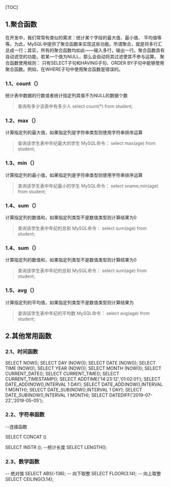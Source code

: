 [TOC]

## 1.聚合函数

在开发中，我们常常有类似的需求：统计某个字段的最大值、最小值、 平均值等等。为此，MySQL中提供了聚合函数来实现这些功能。所谓聚合，就是将多行汇总成一行；其实，所有的聚合函数均如此——输入多行，输出一行。聚合函数具有自动滤空的功能，若某一个值为NULL，那么会自动将其过滤使其不参与运算。
聚合函数使用规则：
只有SELECT子句和HAVING子句、ORDER BY子句中能够使用聚合函数。例如，在WHERE子句中使用聚合函数是错误的。

### 1.1、count（）

统计表中数据的行数或者统计指定列其值不为NULL的数据个数

> 查询有多少该表中有多少人
> select count(\*) from student;

### 1.2、max（）

计算指定列的最大值，如果指定列是字符串类型则使用字符串排序运算

> 查询该学生表中年纪最大的学生
> MySQL命令：
> select max(age) from student;

### 1.3、min（）

计算指定列的最小值，如果指定列是字符串类型则使用字符串排序运算

> 查询该学生表中年纪最小的学生 MySQL命令：
> select sname,min(age) from student;

### 1.4、sum（）

计算指定列的数值和，如果指定列类型不是数值类型则计算结果为0

> 查询该学生表中年纪的总和 MySQL命令：
> select sum(age) from student;

### 1.4、sum（）

计算指定列的数值和，如果指定列类型不是数值类型则计算结果为0

> 查询该学生表中年纪的总和 MySQL命令：
> select sum(age) from student;

### 1.5、avg（）

计算指定列的平均值，如果指定列类型不是数值类型则计算结果为

> 查询该学生表中年纪的平均数 MySQL命令：
> select avg(age) from student;

## 2.其他常用函数

### 2.1、时间函数

SELECT NOW();
SELECT DAY (NOW());
SELECT DATE (NOW());
SELECT TIME (NOW());
SELECT YEAR (NOW());
SELECT MONTH (NOW());
SELECT CURRENT\_DATE();
SELECT CURRENT\_TIME();
SELECT CURRENT\_TIMESTAMP();
SELECT ADDTIME('14:23:12','01:02:01');
SELECT DATE\_ADD(NOW(),INTERVAL 1 DAY);
SELECT DATE\_ADD(NOW(),INTERVAL 1 MONTH);
SELECT DATE\_SUB(NOW(),INTERVAL 1 DAY);
SELECT DATE\_SUB(NOW(),INTERVAL 1 MONTH);
SELECT DATEDIFF('2019-07-22','2019-05-05');

### 2.2、字符串函数

\--连接函数

SELECT CONCAT ()

SELECT INSTR ();
\--统计长度
SELECT LENGTH();

### 2.3、数学函数

\-- 绝对值
SELECT ABS(-136);
\-- 向下取整
SELECT FLOOR(3.14);
\-- 向上取整
SELECT CEILING(3.14);
